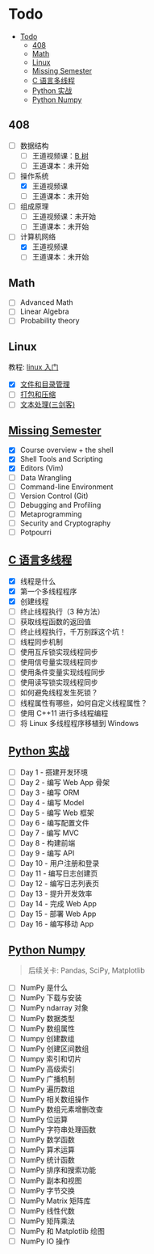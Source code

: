# Todo

- [Todo](#todo)
  - [408](#408)
  - [Math](#math)
  - [Linux](#linux)
  - [Missing Semester](#missing-semester)
  - [C 语言多线程](#c-语言多线程)
  - [Python 实战](#python-实战)
  - [Python Numpy](#python-numpy)

## 408

- [ ] 数据结构
  - [ ] 王道视频课：[B 树](https://www.bilibili.com/video/BV1b7411N798?p=72&vd_source=87dfd9b43712abc331544c4820fa4a87)
  - [ ] 王道课本：未开始
- [ ] 操作系统
  - [x] 王道视频课
  - [ ] 王道课本：未开始
- [ ] 组成原理
  - [ ] 王道视频课：未开始
  - [ ] 王道课本：未开始
- [ ] 计算机网络
  - [x] 王道视频课
  - [ ] 王道课本：未开始

## Math

- [ ] Advanced Math
- [ ] Linear Algebra
- [ ] Probability theory

## Linux

教程: [linux 入门](http://c.biancheng.net/linux_tutorial/)

- [x] [文件和目录管理](http://c.biancheng.net/linux_tutorial/file_content/)
- [ ] [打包和压缩](http://c.biancheng.net/linux_tutorial/bale_compress/)
- [ ] [文本处理(三剑客)](http://c.biancheng.net/linux_tutorial/text_processing/)

## [Missing Semester](https://missing.csail.mit.edu/)

- [x] Course overview + the shell
- [x] Shell Tools and Scripting
- [x] Editors (Vim)
- [ ] Data Wrangling
- [ ] Command-line Environment
- [ ] Version Control (Git)
- [ ] Debugging and Profiling
- [ ] Metaprogramming
- [ ] Security and Cryptography
- [ ] Potpourri

## [C 语言多线程](http://c.biancheng.net/thread/)

- [x] 线程是什么
- [x] 第一个多线程程序
- [x] 创建线程
- [ ] 终止线程执行（3 种方法）
- [ ] 获取线程函数的返回值
- [ ] 终止线程执行，千万别踩这个坑！
- [ ] 线程同步机制
- [ ] 使用互斥锁实现线程同步
- [ ] 使用信号量实现线程同步
- [ ] 使用条件变量实现线程同步
- [ ] 使用读写锁实现线程同步
- [ ] 如何避免线程发生死锁？
- [ ] 线程属性有哪些，如何自定义线程属性？
- [ ] 使用 C++11 进行多线程编程
- [ ] 将 Linux 多线程程序移植到 Windows

## [Python 实战](https://www.liaoxuefeng.com/wiki/1016959663602400/1018138223191520)

- [ ] Day 1 - 搭建开发环境
- [ ] Day 2 - 编写 Web App 骨架
- [ ] Day 3 - 编写 ORM
- [ ] Day 4 - 编写 Model
- [ ] Day 5 - 编写 Web 框架
- [ ] Day 6 - 编写配置文件
- [ ] Day 7 - 编写 MVC
- [ ] Day 8 - 构建前端
- [ ] Day 9 - 编写 API
- [ ] Day 10 - 用户注册和登录
- [ ] Day 11 - 编写日志创建页
- [ ] Day 12 - 编写日志列表页
- [ ] Day 13 - 提升开发效率
- [ ] Day 14 - 完成 Web App
- [ ] Day 15 - 部署 Web App
- [ ] Day 16 - 编写移动 App

## [Python Numpy](http://c.biancheng.net/numpy/)

> 后续关卡: Pandas, SciPy, Matplotlib

- [ ] NumPy 是什么
- [ ] NumPy 下载与安装
- [ ] NumPy ndarray 对象
- [ ] NumPy 数据类型
- [ ] NumPy 数组属性
- [ ] Numpy 创建数组
- [ ] NumPy 创建区间数组
- [ ] Numpy 索引和切片
- [ ] NumPy 高级索引
- [ ] NumPy 广播机制
- [ ] NumPy 遍历数组
- [ ] NumPy 相关数组操作
- [ ] NumPy 数组元素增删改查
- [ ] NumPy 位运算
- [ ] NumPy 字符串处理函数
- [ ] NumPy 数学函数
- [ ] NumPy 算术运算
- [ ] NumPy 统计函数
- [ ] NumPy 排序和搜索功能
- [ ] NumPy 副本和视图
- [ ] NumPy 字节交换
- [ ] NumPy Matrix 矩阵库
- [ ] NumPy 线性代数
- [ ] NumPy 矩阵乘法
- [ ] NumPy 和 Matplotlib 绘图
- [ ] NumPy IO 操作
